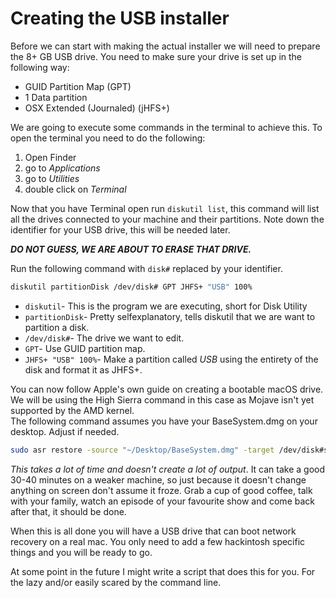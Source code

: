# Creating the USB installer

Before we can start with making the actual installer we will need to prepare the 8+ GB USB drive. You need to make sure your drive is set up in the following way:

* GUID Partition Map \(GPT\)
* 1 Data partition
* OSX Extended \(Journaled\) \(jHFS+\)

We are going to execute some commands in the terminal to achieve this. To open the terminal you need to do the following:

1. Open Finder
2. go to _Applications_
3. go to _Utilities_
4. double click on _Terminal_

Now that you have Terminal open run `diskutil list`, this command will list all the drives connected to your machine and their partitions. Note down the identifier for your USB drive, this will be needed later.

_**DO NOT GUESS, WE ARE ABOUT TO ERASE THAT DRIVE.**_

Run the following command with `disk#` replaced by your identifier.

```bash
diskutil partitionDisk /dev/disk# GPT JHFS+ "USB" 100%
```

* `diskutil`- This is the program we are executing, short for Disk Utility
* `partitionDisk`- Pretty selfexplanatory, tells diskutil that we are want to partition a disk.
* `/dev/disk#`- The drive we want to edit.
* `GPT`- Use GUID partition map.
* `JHFS+ "USB" 100%`- Make a partition called _USB_ using the entirety of the disk and format it as JHFS+.

You can now follow Apple's own guide on creating a bootable macOS drive. We will be using the High Sierra command in this case as Mojave isn't yet supported by the AMD kernel.   
The following command assumes you have your BaseSystem.dmg on your desktop. Adjust if needed.

```bash
sudo asr restore -source "~/Desktop/BaseSystem.dmg" -target /dev/disk#s2 --erase
```

_This takes a lot of time and doesn't create a lot of output_. It can take a good 30-40 minutes on a weaker machine, so just because it doesn't change anything on screen don't assume it froze. Grab a cup of good coffee, talk with your family, watch an episode of your favourite show and come back after that, it should be done.

When this is all done you will have a USB drive that can boot network recovery on a real mac. You only need to add a few hackintosh specific things and you will be ready to go. 

At some point in the future I might write a script that does this for you. For the  lazy and/or easily scared by the command line.

